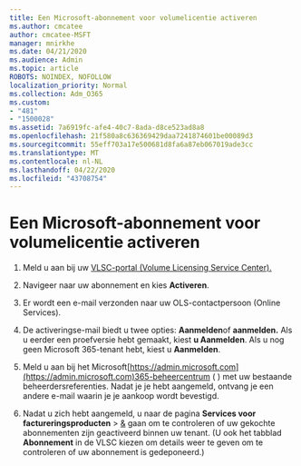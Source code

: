 ```yaml
---
title: Een Microsoft-abonnement voor volumelicentie activeren
ms.author: cmcatee
author: cmcatee-MSFT
manager: mnirkhe
ms.date: 04/21/2020
ms.audience: Admin
ms.topic: article
ROBOTS: NOINDEX, NOFOLLOW
localization_priority: Normal
ms.collection: Adm_O365
ms.custom:
- "481"
- "1500028"
ms.assetid: 7a6919fc-afe4-40c7-8ada-d8ce523ad8a8
ms.openlocfilehash: 21f580a8c636369429daa7241874601be00089d3
ms.sourcegitcommit: 55eff703a17e500681d8fa6a87eb067019ade3cc
ms.translationtype: MT
ms.contentlocale: nl-NL
ms.lasthandoff: 04/22/2020
ms.locfileid: "43708754"
---
```

# <a name="activating-a-microsoft-volume-license-subscription"></a>Een Microsoft-abonnement voor volumelicentie activeren

1. Meld u aan bij uw [VLSC-portal (Volume Licensing Service Center).](https://go.microsoft.com/fwlink/p/?LinkId=329762)

2. Navigeer naar uw abonnement en kies **Activeren**.

3. Er wordt een e-mail verzonden naar uw OLS-contactpersoon (Online Services).

4. De activeringse-mail biedt u twee opties: **Aanmelden**of **aanmelden.** Als u eerder een proefversie hebt gemaakt, kiest **u Aanmelden**. Als u nog geen Microsoft 365-tenant hebt, kiest u **Aanmelden**.

5. Meld u aan bij het Microsoft[https://admin.microsoft.com](https://admin.microsoft.com)365-beheercentrum ( ) met uw bestaande beheerdersreferenties. Nadat je je hebt aangemeld, ontvang je een andere e-mail waarin je je aankoop wordt bevestigd.

6. Nadat u zich hebt aangemeld, u naar de pagina **Services voor factureringsproducten** \> [&](https://go.microsoft.com/fwlink/p/?linkid=842054) gaan om te controleren of uw gekochte abonnementen zijn geactiveerd binnen uw tenant. (U ook het tabblad **Abonnement** in de VLSC kiezen om details weer te geven om te controleren of uw abonnement is gedeponeerd.)